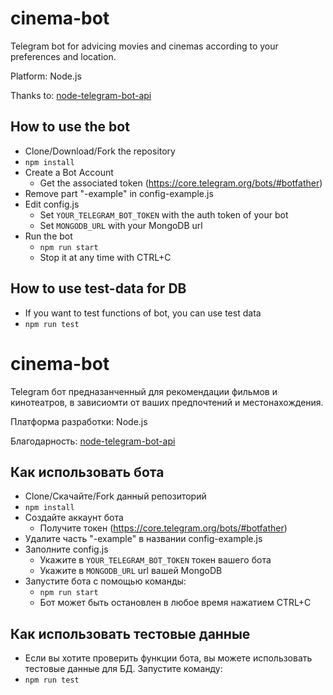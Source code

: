 # cinema-bot
Telegram bot for advicing movies and cinemas according to your preferences and location.

Platform: Node.js 

Thanks to: [node-telegram-bot-api](https://github.com/yagop/node-telegram-bot-api) 

## How to use the bot

* Clone/Download/Fork the repository
* ```npm install```
* Create a Bot Account 
    * Get the associated token (https://core.telegram.org/bots/#botfather)
* Remove part "-example" in config-example.js
* Edit config.js
    * Set ```YOUR_TELEGRAM_BOT_TOKEN``` with the auth token of your bot
    * Set ```MONGODB_URL``` with your MongoDB url
* Run the bot
    * ```npm run start``` 
    * Stop it at any time with CTRL+C

## How to use test-data for DB

* If you want to test functions of bot, you can use test data
* ```npm run test``` 


# cinema-bot
Telegram бот предназанченный для рекомендации фильмов и кинотеатров, в зависиомти от ваших предпочтений и местонахождения.

Платформа разработки: Node.js 

Благодарность: [node-telegram-bot-api](https://github.com/yagop/node-telegram-bot-api) 

## Как использовать бота

* Clone/Скачайте/Fork данный репозиторий
* ```npm install```
* Создайте аккаунт бота 
    * Получите токен (https://core.telegram.org/bots/#botfather)
* Удалите часть "-example" в названии config-example.js
* Заполните config.js
    * Укажите в ```YOUR_TELEGRAM_BOT_TOKEN``` токен вашего бота
    * Укажите в ```MONGODB_URL``` url вашей MongoDB
* Запустите бота с помощью команды:
    * ```npm run start``` 
    * Бот может быть остановлен в любое время нажатием CTRL+C

## Как использовать тестовые данные

* Если вы хотите проверить функции бота, вы можете использовать тестовые данные для БД. Запустите команду:
* ```npm run test``` 